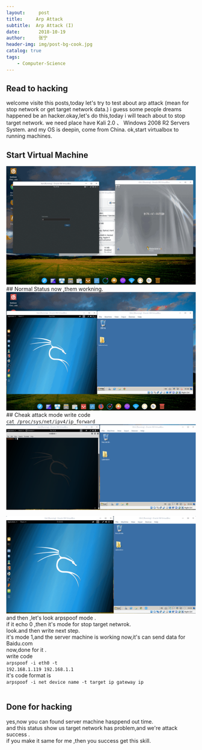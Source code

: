 ```yaml
---
layout:     post
title:     Arp Attack 
subtitle:  Arp Attack (I)
date:       2018-10-19
author:     张宁
header-img: img/post-bg-cook.jpg
catalog: true
tags:
    - Computer-Science
---
```

## Read to hacking
welcome visite this posts,today let's try to test about arp attack (mean for stop network or get target network data.)
i guess some people dreams happened be an hacker.okay,let's do this,today i will teach about to stop target network.
we need place have  Kali 2.0 、 Windows 2008 R2 Servers System.
and my OS is deepin, come from China.
ok,start virtualbox to running machines.
<br/>
## Start Virtual Machine
<img src="/img/deepin-screen-recorder_Desktop_20180510191415.gif" alt="Your network or source has wrong now."> 
## Normal Status
now ,them workning.<br>
<img src="/img/deepin-screen-recorder_Desktop_20180510194134.gif">
<br>
## Cheak attack mode
write code <br> <code>cat /proc/sys/net/ipv4/ip_forward</code>
<img src="/img/deepin-screen-recorder_Select-area_20180510221636.gif">
<br>

<img src="/img/deepin-screen-recorder_Select-area_20180511141520.gif"><br>
and then ,let's look arpspoof mode .<br>if it echo 0 ,then it's mode for stop target netwrok.<br>look.and then write next step.<br>
it's mode 1,and the server machine is working now,it's can send data for Baidu.com <br>now,done for it .<br>
write code <br> <code>arpspoof -i eth0 -t 192.168.1.119 192.168.1.1</code><br>
it's code format is   <br> <code>arpspoof -i net device name -t target ip  gateway ip </code><br>
## Done for hacking
yes,now you can found server machine hasppend out time.<br>and this status show us target network has problem,and we're attack success .<br>
if you make it same for me ,then you success get this skill. <br>
